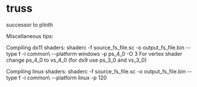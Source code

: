 # truss
successor to plinth

Miscellaneous tips:

Compiling dx11 shaders:
shaderc -f source_fs_file.sc -o output_fs_file.bin --type f -i common\ --platform windows -p ps_4_0 -O 3
For vertex shader change ps_4_0 to vs_4_0
(for dx9 use ps_3_0 and vs_3_0)

Compiling linux shaders:
shaderc -f source_fs_file.sc -o output_fs_file.bin --type f -i common\ --platform linux -p 120